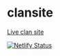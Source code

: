 # clansite

[Live clan site](https://clansite.netlify.app/)

[![Netlify Status](https://api.netlify.com/api/v1/badges/69687511-92ed-4bd1-8826-a5d8452cd583/deploy-status)](https://app.netlify.com/sites/clansite/deploys)
